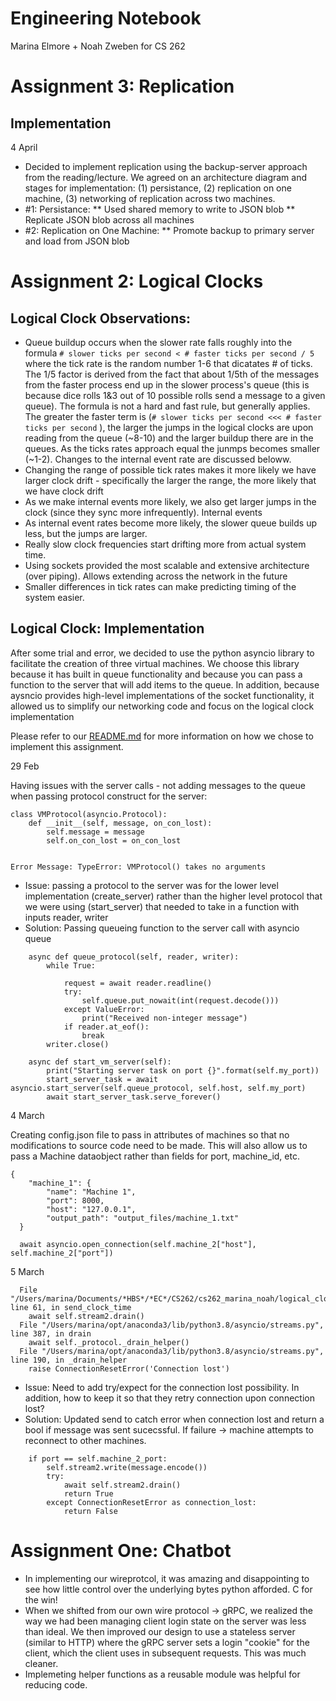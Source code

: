 # Engineering Notebook
Marina Elmore + Noah Zweben for CS 262

# Assignment 3: Replication
## Implementation
4 April
* Decided to implement replication using the backup-server approach from the reading/lecture. We agreed on an architecture diagram and stages for implementation: (1) persistance, (2) replication on one machine, (3) networking of replication across two machines.
* #1: Persistance:
** Used shared memory to write to JSON blob
** Replicate JSON blob across all machines
* #2: Replication on One Machine:
** Promote backup to primary server and load from JSON blob

# Assignment 2: Logical Clocks
## Logical Clock Observations:
* Queue buildup occurs when the slower rate falls roughly into the formula `# slower ticks per second < # faster ticks per second / 5` where the tick rate is the random number 1-6 that dicatates # of ticks. The 1/5 factor is derived from the fact that about 1/5th of the messages from the faster process end up in the slower process's queue (this is because dice rolls 1&3 out of 10 possible rolls send a message to a given queue). The formula is not a hard and fast rule, but generally applies. The greater the faster term is (`# slower ticks per second <<< # faster ticks per second` ), the larger the jumps in the logical clocks are upon reading from the queue (~8-10) and the larger buildup there are in the queues. As the ticks rates approach equal the junmps becomes smaller (~1-2). Changes to the internal event rate are discussed beloww.
* Changing the range of possible tick rates makes it more likely we have larger clock drift - specifically the larger the range, the more likely that we have clock drift
* As we make internal events more likely, we also get larger jumps in the clock (since they sync more infrequently). Internal events 
* As internal event rates become more likely, the slower queue builds up less, but the jumps are larger.
* Really slow clock frequencies start drifting more from actual system time.
* Using sockets provided the most scalable and extensive architecture (over piping). Allows extending across the network in the future
* Smaller differences in tick rates can make predicting timing of the system easier.

## Logical Clock: Implementation
After some trial and error, we decided to use the python asyncio library to facilitate the creation of three virtual machines. We choose this library because it has built in queue functionality and because you can pass a function to the server that will add items to the queue. In addition, because aysncio provides high-level implementations of the socket functionality, it allowed us to simplify our networking code and focus on the logical clock implementation

Please refer to our 
[README.md](https://github.com/marinaelmore/cs262_marina_noah/blob/main/logical_clocks/README.md) for more information on how we chose to implement this assignment. 

29 Feb

Having issues with the server calls - not adding messages to the queue when passing protocol construct for the server:
```
class VMProtocol(asyncio.Protocol):
    def __init__(self, message, on_con_lost):
        self.message = message
        self.on_con_lost = on_con_lost


Error Message: TypeError: VMProtocol() takes no arguments
```
* Issue: passing a protocol to the server was for the lower level implementation (create_server) rather than the higher level protocol that we were using (start_server) that needed to take in a function with inputs reader, writer
*  Solution: Passing queueing function to the server call with asyncio queue
```
    async def queue_protocol(self, reader, writer):
        while True:

            request = await reader.readline()
            try:
                self.queue.put_nowait(int(request.decode()))
            except ValueError:
                print("Received non-integer message")
            if reader.at_eof():
                break
        writer.close()

    async def start_vm_server(self):
        print("Starting server task on port {}".format(self.my_port))
        start_server_task = await asyncio.start_server(self.queue_protocol, self.host, self.my_port)
        await start_server_task.serve_forever()

```

4 March

Creating config.json file to pass in attributes of machines so that no modifications to source code need to be made. This will also allow us to pass a Machine dataobject rather than fields for port, machine_id, etc.
```
{
    "machine_1": {
        "name": "Machine 1",
        "port": 8000,
        "host": "127.0.0.1",
        "output_path": "output_files/machine_1.txt"
  }
  
  await asyncio.open_connection(self.machine_2["host"], self.machine_2["port"])
```

5 March
```
  File "/Users/marina/Documents/*HBS*/*EC*/CS262/cs262_marina_noah/logical_clocks/virtual_machine.py", line 61, in send_clock_time
    await self.stream2.drain()
  File "/Users/marina/opt/anaconda3/lib/python3.8/asyncio/streams.py", line 387, in drain
    await self._protocol._drain_helper()
  File "/Users/marina/opt/anaconda3/lib/python3.8/asyncio/streams.py", line 190, in _drain_helper
    raise ConnectionResetError('Connection lost')
```
* Issue: Need to add try/expect for the connection lost possibility. In addition, how to keep it so that they retry connection upon connection lost?
* Solution: Updated send to catch error when connection lost and return a bool if message was sent sucecssful. If failure -> machine attempts to reconnect to other machines.
```
    if port == self.machine_2_port:
        self.stream2.write(message.encode())
        try:
            await self.stream2.drain()
            return True
        except ConnectionResetError as connection_lost:
            return False
```

# Assignment One: Chatbot

* In implementing our wireprotcol, it was amazing and disappointing to see how little control over the underlying bytes python afforded. C for the win!
* When we shifted from our own wire protocol -> gRPC, we realized the way we had been managing client login state on the server was less than ideal. We then improved our design to use a stateless server (similar to HTTP) where the gRPC server sets a login "cookie" for the client, which the client uses in subsequent requests. This was much cleaner.
* Implemeting helper functions as a reusable module was helpful for reducing code.
